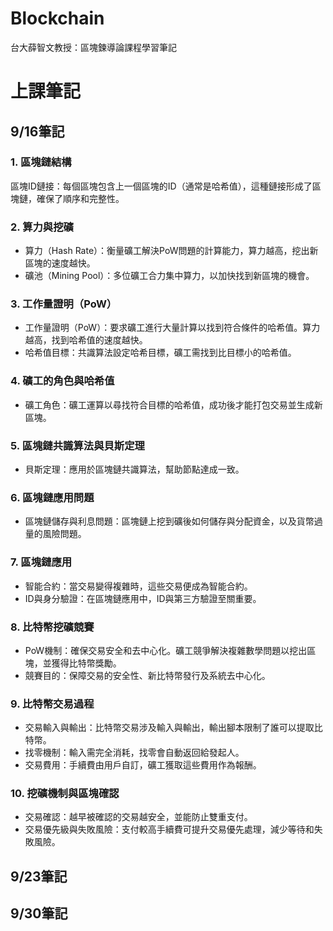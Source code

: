 # Blockchain
台大薛智文教授：區塊鍊導論課程學習筆記

# 上課筆記

## 9/16筆記

### 1. 區塊鏈結構
區塊ID鏈接：每個區塊包含上一個區塊的ID（通常是哈希值），這種鏈接形成了區塊鏈，確保了順序和完整性。
### 2. 算力與挖礦
* 算力（Hash Rate）：衡量礦工解決PoW問題的計算能力，算力越高，挖出新區塊的速度越快。
* 礦池（Mining Pool）：多位礦工合力集中算力，以加快找到新區塊的機會。
### 3. 工作量證明（PoW）
* 工作量證明（PoW）：要求礦工進行大量計算以找到符合條件的哈希值。算力越高，找到哈希值的速度越快。
* 哈希值目標：共識算法設定哈希目標，礦工需找到比目標小的哈希值。
### 4. 礦工的角色與哈希值
* 礦工角色：礦工運算以尋找符合目標的哈希值，成功後才能打包交易並生成新區塊。
### 5. 區塊鏈共識算法與貝斯定理
* 貝斯定理：應用於區塊鏈共識算法，幫助節點達成一致。
### 6. 區塊鏈應用問題
* 區塊鏈儲存與利息問題：區塊鏈上挖到礦後如何儲存與分配資金，以及貨幣過量的風險問題。
### 7. 區塊鏈應用
* 智能合約：當交易變得複雜時，這些交易便成為智能合約。
* ID與身分驗證：在區塊鏈應用中，ID與第三方驗證至關重要。
### 8. 比特幣挖礦競賽
* PoW機制：確保交易安全和去中心化。礦工競爭解決複雜數學問題以挖出區塊，並獲得比特幣獎勵。
* 競賽目的：保障交易的安全性、新比特幣發行及系統去中心化。
### 9. 比特幣交易過程
* 交易輸入與輸出：比特幣交易涉及輸入與輸出，輸出腳本限制了誰可以提取比特幣。
* 找零機制：輸入需完全消耗，找零會自動返回給發起人。
* 交易費用：手續費由用戶自訂，礦工獲取這些費用作為報酬。
### 10. 挖礦機制與區塊確認
* 交易確認：越早被確認的交易越安全，並能防止雙重支付。
* 交易優先級與失敗風險：支付較高手續費可提升交易優先處理，減少等待和失敗風險。

## 9/23筆記

## 9/30筆記
